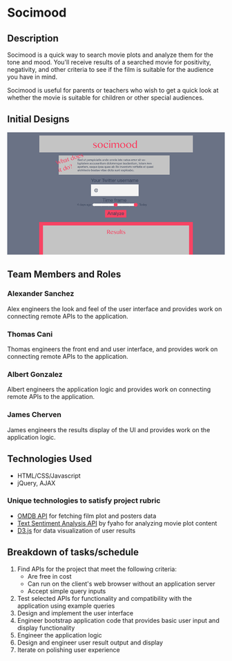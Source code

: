 # Socimood

## Description
Socimood is a quick way to search movie plots and analyze them for the tone and mood. You'll receive results of a searched movie for positivity, negativity, and other criteria to see if the film is suitable for the audience you have in mind.

Socimood is useful for parents or teachers who wish to get a quick look at whether the movie is suitable for children or other special audiences.

## Initial Designs

![Initial visual look](assets/images/socimood-visual-mockup.png "Initial visual concept")

## Team Members and Roles
### Alexander Sanchez
Alex engineers the look and feel of the user interface and provides work on connecting remote APIs to the application.
### Thomas Cani
Thomas engineers the front end and user interface, and provides work on connecting remote APIs to the application.
### Albert Gonzalez
Albert engineers the application logic and provides work on connecting remote APIs to the application.
### James Cherven
James engineers the results display of the UI and provides work on the application logic.

## Technologies Used
- HTML/CSS/Javascript
- jQuery, AJAX
### Unique technologies to satisfy project rubric
- [OMDB API](http://www.omdbapi.com) for fetching film plot and posters data
- [Text Sentiment Analysis API](https://market.mashape.com/fyhao/text-sentiment-analysis-method) by fyaho for analyzing movie plot content
- [D3.js](https://d3js.org) for data visualization of user results

## Breakdown of tasks/schedule
1. Find APIs for the project that meet the following criteria:
    - Are free in cost
    - Can run on the client's web browser without an application server
    - Accept simple query inputs
2. Test selected APIs for functionality and compatibility with the application using example queries
3. Design and implement the user interface
4. Engineer bootstrap application code that provides basic user input and display functionality
5. Engineer the application logic
6. Design and engineer user result output and display
7. Iterate on polishing user experience